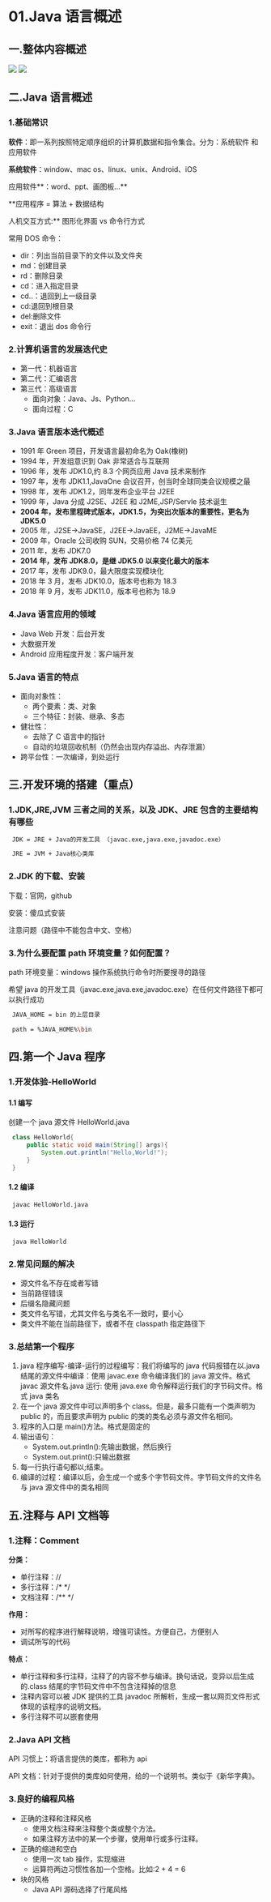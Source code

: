 # 01.Java 语言概述

## 一.整体内容概述

![](./asserts/1.png)
![](./asserts/2.png)

## 二.Java 语言概述

### 1.基础常识

**软件**：即一系列按照特定顺序组织的计算机数据和指令集合。分为：系统软件 和 应用软件

**系统软件**：window、mac os、linux、unix、Android、iOS

应用软件**：word、ppt、画图板...**

\*\*应用程序 = 算法 + 数据结构

人机交互方式:\*\* 图形化界面 vs 命令行方式

常用 DOS 命令：

- dir：列出当前目录下的文件以及文件夹
- md：创建目录
- rd：删除目录
- cd：进入指定目录
- cd..：退回到上一级目录
- cd\:退回到根目录
- del:删除文件
- exit：退出 dos 命令行

### 2.计算机语言的发展迭代史

- 第一代：机器语言
- 第二代：汇编语言
- 第三代：高级语言
  - 面向对象：Java、Js、Python...
  - 面向过程：C

### 3.Java 语言版本迭代概述

- 1991 年 Green 项目，开发语言最初命名为 Oak(橡树)
- 1994 年，开发组意识到 Oak 非常适合与互联网
- 1996 年，发布 JDK1.0,约 8.3 个网页应用 Java 技术来制作
- 1997 年，发布 JDK1.1,JavaOne 会议召开，创当时全球同类会议规模之最
- 1998 年，发布 JDK1.2，同年发布企业平台 J2EE
- 1999 年，Java 分成 J2SE、J2EE 和 J2ME,JSP/Servle 技术诞生
- **2004 年，发布里程碑式版本，JDK1.5，为突出次版本的重要性，更名为 JDK5.0**
- 2005 年，J2SE->JavaSE，J2EE->JavaEE，J2ME->JavaME
- 2009 年，Oracle 公司收购 SUN，交易价格 74 亿美元
- 2011 年，发布 JDK7.0
- **2014 年，发布 JDK8.0，是继 JDK5.0 以来变化最大的版本**
- 2017 年，发布 JDK9.0，最大限度实现模块化
- 2018 年 3 月，发布 JDK10.0，版本号也称为 18.3
- 2018 年 9 月，发布 JDK11.0，版本号也称为 18.9

### 4.Java 语言应用的领域

- Java Web 开发：后台开发
- 大数据开发
- Android 应用程度开发：客户端开发

### 5.Java 语言的特点

- 面向对象性：
  - 两个要素：类、对象
  - 三个特征：封装、继承、多态
- 健壮性：
  - 去除了 C 语言中的指针
  - 自动的垃圾回收机制（仍然会出现内存溢出、内存泄漏）
- 跨平台性：一次编译，到处运行

## 三.开发环境的搭建（重点）

### 1.JDK,JRE,JVM 三者之间的关系，以及 JDK、JRE 包含的主要结构有哪些

```bash
 JDK = JRE + Java的开发工具 （javac.exe,java.exe,javadoc.exe）

 JRE = JVM + Java核心类库
```

### 2.JDK 的下载、安装

下载：官网，github

安装：傻瓜式安装

注意问题（路径中不能包含中文、空格）

### 3.为什么要配置 path 环境变量？如何配置？

path 环境变量：windows 操作系统执行命令时所要搜寻的路径

希望 java 的开发工具（javac.exe,java.exe,javadoc.exe）在任何文件路径下都可以执行成功

```bash
 JAVA_HOME = bin 的上层目录

 path = %JAVA_HOME%\bin
```

## 四.第一个 Java 程序

### 1.开发体验-HelloWorld

#### 1.1 编写

创建一个 java 源文件 HelloWorld.java

```java
 class HelloWorld{
     public static void main(String[] args){
         System.out.println("Hello,World!");
     }
 }
```

#### 1.2 编译

```bash
 javac HelloWorld.java
```

#### 1.3 运行

```bash
 java HelloWorld
```

### 2.常见问题的解决

- 源文件名不存在或者写错
- 当前路径错误
- 后缀名隐藏问题
- 类文件名写错，尤其文件名与类名不一致时，要小心
- 类文件不能在当前路径下，或者不在 classpath 指定路径下

### 3.总结第一个程序

1. java 程序编写-编译-运行的过程编写：我们将编写的 java 代码报错在以.java 结尾的源文件中编译：使用 javac.exe 命令编译我们的 java 源文件。格式 javac 源文件名.java 运行: 使用 java.exe 命令解释运行我们的字节码文件。格式 java 类名
2. 在一个 java 源文件中可以声明多个 class。但是，最多只能有一个类声明为 public 的，而且要求声明为 public 的类的类名必须与源文件名相同。
3. 程序的入口是 main()方法。格式是固定的
4. 输出语句：
   - System.out.println():先输出数据，然后换行
   - System.out.print():只输出数据
5. 每一行执行语句都以;结束。
6. 编译的过程：编译以后，会生成一个或多个字节码文件。字节码文件的文件名与 java 源文件中的类名相同

## 五.注释与 API 文档等

### 1.注释：Comment

**分类：**

- 单行注释：//
- 多行注释：/\* \*/
- 文档注释：/\*\* \*/

**作用：**

- 对所写的程序进行解释说明，增强可读性。方便自己，方便别人
- 调试所写的代码

**特点：**

- 单行注释和多行注释，注释了的内容不参与编译。换句话说，变异以后生成的.class 结尾的字节码文件中不包含注释掉的信息
- 注释内容可以被 JDK 提供的工具 javadoc 所解析，生成一套以网页文件形式体现的该程序的说明文档。
- 多行注释不可以嵌套使用

### 2.Java API 文档

API 习惯上：将语言提供的类库，都称为 api

API 文档：针对于提供的类库如何使用，给的一个说明书。类似于《新华字典》。

### 3.良好的编程风格

- 正确的注释和注释风格
  - 使用文档注释来注释整个类或整个方法。
  - 如果注释方法中的某一个步骤，使用单行或多行注释。
- 正确的缩进和空白
  - 使用一次 tab 操作，实现缩进
  - 运算符两边习惯性各加一个空格。比如:2 + 4 = 6
- 块的风格
  - Java API 源码选择了行尾风格

